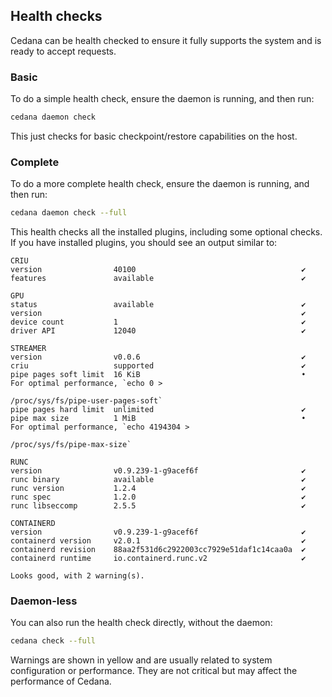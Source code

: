 ## Health checks

Cedana can be health checked to ensure it fully supports the system and is ready to accept requests.

### Basic

To do a simple health check, ensure the daemon is running, and then run:

```sh
cedana daemon check
```

This just checks for basic checkpoint/restore capabilities on the host.

### Complete

To do a more complete health check, ensure the daemon is running, and then run:

```sh
cedana daemon check --full
```

This health checks all the installed plugins, including some optional checks. If you have installed plugins, you should see an output similar to:

```
CRIU
version                40100                                     ✔
features               available                                 ✔

GPU
status                 available                                 ✔
version                                                          ✔
device count           1                                         ✔
driver API             12040                                     ✔

STREAMER
version                v0.0.6                                    ✔
criu                   supported                                 ✔
pipe pages soft limit  16 KiB                                    •  For optimal performance, `echo 0 >
                                                                    /proc/sys/fs/pipe-user-pages-soft`
pipe pages hard limit  unlimited                                 ✔
pipe max size          1 MiB                                     •  For optimal performance, `echo 4194304 >
                                                                    /proc/sys/fs/pipe-max-size`

RUNC
version                v0.9.239-1-g9acef6f                       ✔
runc binary            available                                 ✔
runc version           1.2.4                                     ✔
runc spec              1.2.0                                     ✔
runc libseccomp        2.5.5                                     ✔

CONTAINERD
version                v0.9.239-1-g9acef6f                       ✔
containerd version     v2.0.1                                    ✔
containerd revision    88aa2f531d6c2922003cc7929e51daf1c14caa0a  ✔
containerd runtime     io.containerd.runc.v2                     ✔

Looks good, with 2 warning(s).

```

### Daemon-less

You can also run the health check directly, without the daemon:

```sh
cedana check --full
```

Warnings are shown in yellow and are usually related to system configuration or performance. They are not critical but may affect the performance of Cedana.
